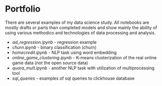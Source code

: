 # Portfolio

There are several examples of my data science study. 
All notebooks are mostly drafts or parts than completed models and show mainly the ability of using various methodics and technologies of data processing and analysis.

- *ad_regression.ipynb* - regression example
- *churn.ipynb* - binary classification (churn)
- *homecredit.ipynb* - NLP task using word embedding
- *online_game_clustering.ipynb* - K-means clusterization of the real online game data (not the open source data)
- *quora_mult.ipynb* - another NLP task with utilization of multiprocessing tool
- *sql_queries* - examples of sql queries to clickhouse database 
